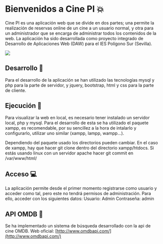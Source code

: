    # Bienvenidos a Cine PI :collision:

Cine PI es una aplicación web que se divide en dos partes; una permite la realización de reservas online de un cine a un usuario normal, y otra para un administrador que se encarga de administrar todos los contenidos de la web.
La aplicación ha sido desarrollada como proyecto integrado de Desarrollo de Aplicaciones Web (DAW) para el IES Polígono Sur (Sevilla). 

**![](https://lh4.googleusercontent.com/bE-zmkMDs_GGk2RN8r5MDW4cJ2vJplj5lFl-l7eLuuCkhMEDX544dgN5AjW6AGFKRyfgMsuNx26o3ka_f9QNiwAb8NLuLxdplFEzrJrNCbdGW5xPsvVvRcW7fzgZOXcJiKpiQS5M)**

## Desarrollo  :art:
Para el desarrollo de la aplicación se han utilizado las tecnologías mysql y php para la parte de servidor, y jquery, bootstrap, html y css para la parte de cliente.

## Ejecución :rocket:
Para visualizar la web en local, es necesario tener instalado un servidor local, php y mysql. Para el desarrollo de esta se ha utilizado el paquete xampp, es recomendable, por su sencillez a la hora de intalarlo y configurarlo, utilizar uno similar (xampp, lampp, wampp...).

Dependiendo del paquete usado los directorios pueden cambiar. En el caso de xampp, hay que hacer git clone dentro del directorio xampp/htdocs.
Si estás usando linux con un servidor apache hacer git commit en /var/www/html/

## Acceso :computer:
La aplicación permite desde el primer momento registrarse como usuario y acceder como tal, pero este no tendrá permisos de administración. Para ello, acceder con los siguientes datos:
Usuario: Admin
Contraseña: admin

## API OMDB :movie_camera:

Se ha implementado un sistema de búsqueda desarrollado con la api de cine OMDB. 
Web oficial: [http://www.omdbapi.com/](http://www.omdbapi.com/)


